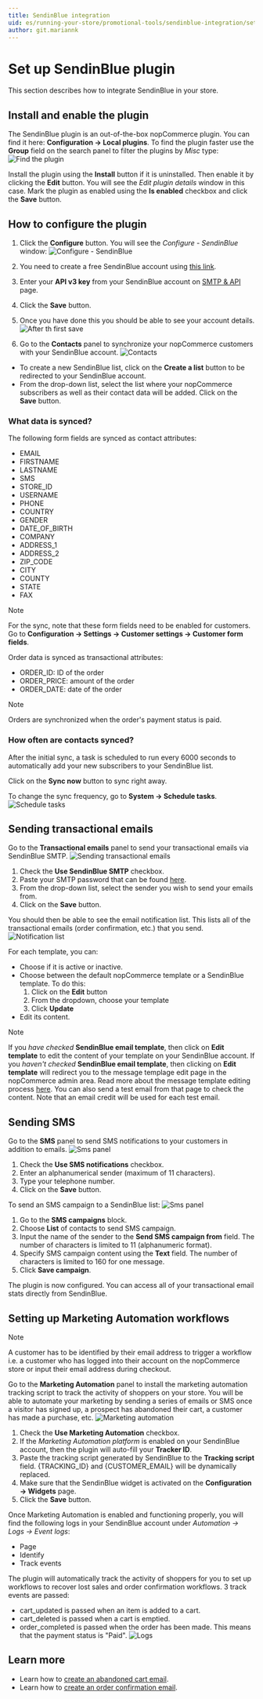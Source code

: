 ```yaml
---
title: SendinBlue integration
uid: es/running-your-store/promotional-tools/sendinblue-integration/set-up-sendinblue-plugin
author: git.mariannk
---
```


# Set up SendinBlue plugin

This section describes how to integrate SendinBlue in your store.

## Install and enable the plugin

The SendinBlue plugin is an out-of-the-box nopCommerce plugin. You can find it here: **Configuration → Local plugins**. To find the plugin faster use the **Group** field on the search panel to filter the plugins by *Misc* type:
![Find the plugin](_static/set-up-sendinblue-plugin/plugin-list.jpg)

Install the plugin using the **Install** button if it is uninstalled. Then enable it by clicking the **Edit** button. You will see the *Edit plugin details* window in this case. Mark the plugin as enabled using the **Is enabled** checkbox and click the **Save** button.

## How to configure the plugin

1. Click the **Configure** button. You will see the *Configure - SendinBlue* window:
![Configure - SendinBlue](_static/set-up-sendinblue-plugin/configure-window.jpg)

1. You need to create a free SendinBlue account using [this link](https://app.sendinblue.com/account/login/?utm_source=nopcommerce_plugin&utm_medium=plugin&utm_campaign=module_link).

1. Enter your **API v3 key** from your SendinBlue account on [SMTP & API](https://account.sendinblue.com/advanced/api/?utm_source=nopcommerce_plugin&utm_medium=plugin&utm_campaign=module_link) page.

1. Click the **Save** button.

1. Once you have done this you should be able to see your account details.
![After th first save](_static/set-up-sendinblue-plugin/general-panel.jpg)

1. Go to the **Contacts** panel to synchronize your nopCommerce customers with your SendinBlue account.
![Contacts](_static/set-up-sendinblue-plugin/contacts-panel.jpg)

* To create a new SendinBlue list, click on the **Create a list** button to be redirected to your SendinBlue account.
* From the drop-down list, select the list where your nopCommerce subscribers as well as their contact data will be added. Click on the **Save** button.

### What data is synced?

The following form fields are synced as contact attributes:
* EMAIL
* FIRSTNAME
* LASTNAME
* SMS
* STORE_ID
* USERNAME
* PHONE
* COUNTRY
* GENDER
* DATE_OF_BIRTH
* COMPANY
* ADDRESS_1
* ADDRESS_2
* ZIP_CODE
* CITY
* COUNTY
* STATE
* FAX

> [!NOTE]
>
> For the sync, note that these form fields need to be enabled for customers. Go to **Configuration → Settings → Customer settings → Customer form fields**.

Order data is synced as transactional attributes:
* ORDER_ID: ID of the order
* ORDER_PRICE: amount of the order
* ORDER_DATE: date of the order

> [!NOTE]
>
> Orders are synchronized when the order's payment status is paid.

### How often are contacts synced?

After the initial sync, a task is scheduled to run every 6000 seconds to automatically add your new subscribers to your SendinBlue list.

Click on the **Sync now** button to sync right away.

To change the sync frequency, go to **System → Schedule tasks**.
![Schedule tasks](_static/set-up-sendinblue-plugin/configure-task.jpg)

## Sending transactional emails

Go to the **Transactional emails** panel to send your transactional emails via SendinBlue SMTP.
![Sending transactional emails](_static/set-up-sendinblue-plugin/email-panel.jpg)

1. Check the **Use SendinBlue SMTP** checkbox.
1. Paste your SMTP password that can be found [here](https://account.sendinblue.com/advanced/api?utm_source=nopcommerce_plugin&utm_medium=plugin&utm_campaign=module_link).
1. From the drop-down list, select the sender you wish to send your emails from.
1. Click on the **Save** button.

You should then be able to see the email notification list. This lists all of the transactional emails (order confirmation, etc.) that you send.
![Notification list](_static/set-up-sendinblue-plugin/email-list.jpg)

For each template, you can:
* Choose if it is active or inactive.
* Choose between the default nopCommerce template or a SendinBlue template. To do this:
	1. Click on the **Edit** button
	1. From the dropdown, choose your template
	1. Click **Update**
* Edit its content.

> [!NOTE]
>
> If you *have checked* **SendinBlue email template**, then click on **Edit template** to edit the content of your template on your SendinBlue account. 
If you *haven't checked* **SendinBlue email template**, then clicking on **Edit template** will redirect you to the message templage edit page in the nopCommerce admin area. Read more about the message template editing process [here](xref:en/running-your-store/content-management/message-templates). You can also send a test email from that page to check the content. Note that an email credit will be used for each test email.

## Sending SMS

Go to the **SMS** panel to send SMS notifications to your customers in addition to emails.
![Sms panel](_static/set-up-sendinblue-plugin/sms-panel.jpg)

1. Check the **Use SMS notifications** checkbox.
1. Enter an alphanumerical sender (maximum of 11 characters).
1. Type your telephone number.
1. Click on the **Save** button.

To send an SMS campaign to a SendinBlue list:
![Sms panel](_static/set-up-sendinblue-plugin/sma-campaigns.jpg)

1. Go to the **SMS campaigns** block.
1. Choose **List** of contacts to send SMS campaign.
1. Input the name of the sender to the **Send SMS campaign from** field. The number of characters is limited to 11 (alphanumeric format).
1. Specify SMS campaign content using the **Text** field. The number of characters is limited to 160 for one message.
1. Click **Save campaign**.

The plugin is now configured. You can access all of your transactional email stats directly from SendinBlue.

## Setting up Marketing Automation workflows

> [!NOTE]
>
> A customer has to be identified by their email address to trigger a workflow i.e. a customer who has logged into their account on the nopCommerce store or input their email address during checkout.

Go to the **Marketing Automation** panel to install the marketing automation tracking script to track the activity of shoppers on your store. You will be able to automate your marketing by sending a series of emails or SMS once a visitor has signed up, a prospect has abandoned their cart, a customer has made a purchase, etc.
![Marketing automation](_static/set-up-sendinblue-plugin/marketing-automation.jpg)

1. Check the **Use Marketing Automation** checkbox.
1. If the *Marketing Automation platform* is enabled on your SendinBlue account, then the plugin will auto-fill your **Tracker ID**.
1. Paste the tracking script generated by SendinBlue to the **Tracking script** field. {TRACKING_ID} and {CUSTOMER_EMAIL} will be dynamically replaced.
1. Make sure that the SendinBlue widget is activated on the **Configuration → Widgets** page.
1. Click the **Save** button.

Once Marketing Automation is enabled and functioning properly, you will find the following logs in your SendinBlue account under *Automation → Logs → Event logs*:

* Page
* Identify
* Track events

The plugin will automatically track the activity of shoppers for you to set up workflows to recover lost sales and order confirmation workflows. 3 track events are passed:

* cart_updated is passed when an item is added to a cart.
* cart_deleted is passed when a cart is emptied.
* order_completed is passed when the order has been made. This means that the payment status is "Paid".
![Logs](_static/set-up-sendinblue-plugin/logs.png)

## Learn more

* Learn how to [create an abandoned cart email](xref:en/running-your-store/promotional-tools/sendinblue-integration/recover-abandoned-carts).
* Learn how to [create an order confirmation email](xref:en/running-your-store/promotional-tools/sendinblue-integration/send-an-order-confirmation-email).
